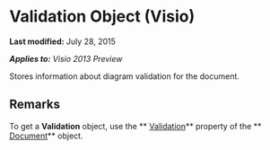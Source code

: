 
# Validation Object (Visio)

 **Last modified:** July 28, 2015

 _**Applies to:** Visio 2013 Preview_

Stores information about diagram validation for the document.


## Remarks

To get a  **Validation** object, use the ** [Validation](725533ed-49bd-5796-972c-9e84896a3139.md)** property of the ** [Document](21640062-13a2-a2b2-7c61-7e707671207c.md)** object.

